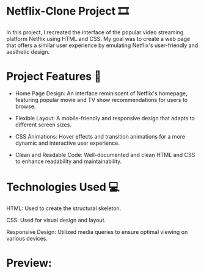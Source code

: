 # Netflix-Clone Project 🎞️
In this project, I recreated the interface of the popular video streaming platform Netflix using HTML and CSS. My goal was to create a web page that offers a similar user experience by emulating Netflix's user-friendly and aesthetic design.

# Project Features 🚀

- Home Page Design: An interface reminiscent of Netflix's homepage, featuring popular movie and TV show recommendations for users to browse.

- Flexible Layout: A mobile-friendly and responsive design that adapts to different screen sizes.

- CSS Animations: Hover effects and transition animations for a more dynamic and interactive user experience.

- Clean and Readable Code: Well-documented and clean HTML and CSS to enhance readability and maintainability.

# Technologies Used 💻
HTML: Used to create the structural skeleton.

CSS: Used for visual design and layout.

Responsive Design: Utilized media queries to ensure optimal viewing on various devices.

# Preview:

